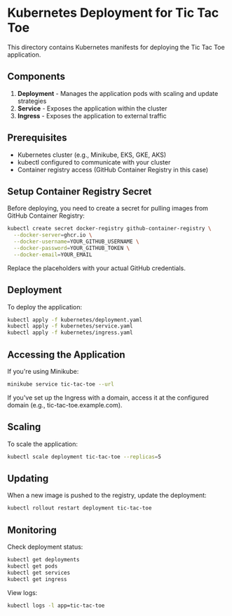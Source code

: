 # Kubernetes Deployment for Tic Tac Toe

This directory contains Kubernetes manifests for deploying the Tic Tac Toe application.

## Components

1. **Deployment** - Manages the application pods with scaling and update strategies
2. **Service** - Exposes the application within the cluster
3. **Ingress** - Exposes the application to external traffic

## Prerequisites

- Kubernetes cluster (e.g., Minikube, EKS, GKE, AKS)
- kubectl configured to communicate with your cluster
- Container registry access (GitHub Container Registry in this case)

## Setup Container Registry Secret

Before deploying, you need to create a secret for pulling images from GitHub Container Registry:

```bash
kubectl create secret docker-registry github-container-registry \
  --docker-server=ghcr.io \
  --docker-username=YOUR_GITHUB_USERNAME \
  --docker-password=YOUR_GITHUB_TOKEN \
  --docker-email=YOUR_EMAIL
```

Replace the placeholders with your actual GitHub credentials.

## Deployment

To deploy the application:

```bash
kubectl apply -f kubernetes/deployment.yaml
kubectl apply -f kubernetes/service.yaml
kubectl apply -f kubernetes/ingress.yaml
```

## Accessing the Application

If you're using Minikube:

```bash
minikube service tic-tac-toe --url
```

If you've set up the Ingress with a domain, access it at the configured domain (e.g., tic-tac-toe.example.com).

## Scaling

To scale the application:

```bash
kubectl scale deployment tic-tac-toe --replicas=5
```

## Updating

When a new image is pushed to the registry, update the deployment:

```bash
kubectl rollout restart deployment tic-tac-toe
```

## Monitoring

Check deployment status:

```bash
kubectl get deployments
kubectl get pods
kubectl get services
kubectl get ingress
```

View logs:

```bash
kubectl logs -l app=tic-tac-toe
```